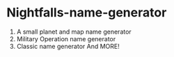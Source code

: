 # Nightfalls-name-generator
1. A small planet and map name generator
2. Military Operation name generator
3. Classic name generator
And MORE!
